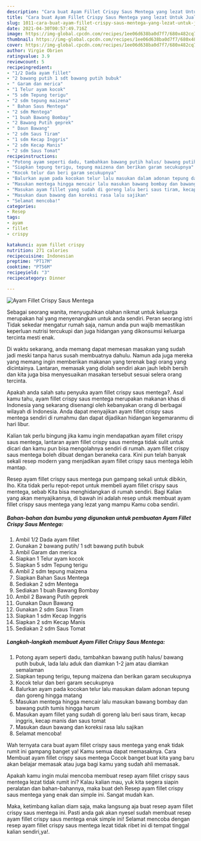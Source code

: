 ```yaml
---
description: "Cara buat Ayam Fillet Crispy Saus Mentega yang lezat Untuk Jualan"
title: "Cara buat Ayam Fillet Crispy Saus Mentega yang lezat Untuk Jualan"
slug: 1011-cara-buat-ayam-fillet-crispy-saus-mentega-yang-lezat-untuk-jualan
date: 2021-04-30T00:57:49.716Z
image: https://img-global.cpcdn.com/recipes/1ee06d638ba0d7f7/680x482cq70/ayam-fillet-crispy-saus-mentega-foto-resep-utama.jpg
thumbnail: https://img-global.cpcdn.com/recipes/1ee06d638ba0d7f7/680x482cq70/ayam-fillet-crispy-saus-mentega-foto-resep-utama.jpg
cover: https://img-global.cpcdn.com/recipes/1ee06d638ba0d7f7/680x482cq70/ayam-fillet-crispy-saus-mentega-foto-resep-utama.jpg
author: Virgie Obrien
ratingvalue: 3.9
reviewcount: 5
recipeingredient:
- "1/2 Dada ayam fillet"
- "2 bawang putih 1 sdt bawang putih bubuk"
- " Garam dan merica"
- "1 Telur ayam kocok"
- "5 sdm Tepung terigu"
- "2 sdm tepung maizena"
- " Bahan Saus Mentega"
- "2 sdm Mentega"
- "1 buah Bawang Bombay"
- "2 Bawang Putih geprek"
- " Daun Bawang"
- "2 sdm Saus Tiram"
- "1 sdm Kecap Inggris"
- "2 sdm Kecap Manis"
- "2 sdm Saus Tomat"
recipeinstructions:
- "Potong ayam seperti dadu, tambahkan bawang putih halus/ bawang putih bubuk, lada lalu aduk dan diamkan 1-2 jam atau diamkan semalaman"
- "Siapkan tepung terigu, tepung maizena dan berikan garam secukupnya"
- "Kocok telur dan beri garam secukupnya"
- "Balurkan ayam pada kocokan telur lalu masukan dalam adonan tepung dan goreng hingga matang"
- "Masukan mentega hingga mencair lalu masukan bawang bombay dan bawang putih tumis hingga harum"
- "Masukan ayam fillet yang sudah di goreng lalu beri saus tiram, kecap inggris, kecap manis dan saus tomat"
- "Masukan daun bawang dan koreksi rasa lalu sajikan"
- "Selamat mencoba!"
categories:
- Resep
tags:
- ayam
- fillet
- crispy

katakunci: ayam fillet crispy 
nutrition: 271 calories
recipecuisine: Indonesian
preptime: "PT17M"
cooktime: "PT56M"
recipeyield: "3"
recipecategory: Dinner

---
```



![Ayam Fillet Crispy Saus Mentega](https://img-global.cpcdn.com/recipes/1ee06d638ba0d7f7/680x482cq70/ayam-fillet-crispy-saus-mentega-foto-resep-utama.jpg)

Sebagai seorang wanita, menyuguhkan olahan nikmat untuk keluarga merupakan hal yang menyenangkan untuk anda sendiri. Peran seorang istri Tidak sekedar mengatur rumah saja, namun anda pun wajib memastikan keperluan nutrisi tercukupi dan juga hidangan yang dikonsumsi keluarga tercinta mesti enak.

Di waktu  sekarang, anda memang dapat memesan masakan yang sudah jadi meski tanpa harus susah membuatnya dahulu. Namun ada juga mereka yang memang ingin memberikan makanan yang terenak bagi orang yang dicintainya. Lantaran, memasak yang diolah sendiri akan jauh lebih bersih dan kita juga bisa menyesuaikan masakan tersebut sesuai selera orang tercinta. 



Apakah anda salah satu penyuka ayam fillet crispy saus mentega?. Asal kamu tahu, ayam fillet crispy saus mentega merupakan makanan khas di Indonesia yang sekarang disenangi oleh kebanyakan orang di berbagai wilayah di Indonesia. Anda dapat menyajikan ayam fillet crispy saus mentega sendiri di rumahmu dan dapat dijadikan hidangan kegemaranmu di hari libur.

Kalian tak perlu bingung jika kamu ingin mendapatkan ayam fillet crispy saus mentega, lantaran ayam fillet crispy saus mentega tidak sulit untuk dicari dan kamu pun bisa mengolahnya sendiri di rumah. ayam fillet crispy saus mentega boleh dibuat dengan beraneka cara. Kini pun telah banyak sekali resep modern yang menjadikan ayam fillet crispy saus mentega lebih mantap.

Resep ayam fillet crispy saus mentega pun gampang sekali untuk dibikin, lho. Kita tidak perlu repot-repot untuk membeli ayam fillet crispy saus mentega, sebab Kita bisa menghidangkan di rumah sendiri. Bagi Kalian yang akan menyajikannya, di bawah ini adalah resep untuk membuat ayam fillet crispy saus mentega yang lezat yang mampu Kamu coba sendiri.

<!--inarticleads1-->

##### Bahan-bahan dan bumbu yang digunakan untuk pembuatan Ayam Fillet Crispy Saus Mentega:

1. Ambil 1/2 Dada ayam fillet
1. Gunakan 2 bawang putih/ 1 sdt bawang putih bubuk
1. Ambil  Garam dan merica
1. Siapkan 1 Telur ayam kocok
1. Siapkan 5 sdm Tepung terigu
1. Ambil 2 sdm tepung maizena
1. Siapkan  Bahan Saus Mentega
1. Sediakan 2 sdm Mentega
1. Sediakan 1 buah Bawang Bombay
1. Ambil 2 Bawang Putih geprek
1. Gunakan  Daun Bawang
1. Gunakan 2 sdm Saus Tiram
1. Siapkan 1 sdm Kecap Inggris
1. Siapkan 2 sdm Kecap Manis
1. Sediakan 2 sdm Saus Tomat




<!--inarticleads2-->

##### Langkah-langkah membuat Ayam Fillet Crispy Saus Mentega:

1. Potong ayam seperti dadu, tambahkan bawang putih halus/ bawang putih bubuk, lada lalu aduk dan diamkan 1-2 jam atau diamkan semalaman
1. Siapkan tepung terigu, tepung maizena dan berikan garam secukupnya
1. Kocok telur dan beri garam secukupnya
1. Balurkan ayam pada kocokan telur lalu masukan dalam adonan tepung dan goreng hingga matang
1. Masukan mentega hingga mencair lalu masukan bawang bombay dan bawang putih tumis hingga harum
1. Masukan ayam fillet yang sudah di goreng lalu beri saus tiram, kecap inggris, kecap manis dan saus tomat
1. Masukan daun bawang dan koreksi rasa lalu sajikan
1. Selamat mencoba!




Wah ternyata cara buat ayam fillet crispy saus mentega yang enak tidak rumit ini gampang banget ya! Kamu semua dapat memasaknya. Cara Membuat ayam fillet crispy saus mentega Cocok banget buat kita yang baru akan belajar memasak atau juga bagi kamu yang sudah ahli memasak.

Apakah kamu ingin mulai mencoba membuat resep ayam fillet crispy saus mentega lezat tidak rumit ini? Kalau kalian mau, yuk kita segera siapin peralatan dan bahan-bahannya, maka buat deh Resep ayam fillet crispy saus mentega yang enak dan simple ini. Sangat mudah kan. 

Maka, ketimbang kalian diam saja, maka langsung aja buat resep ayam fillet crispy saus mentega ini. Pasti anda gak akan nyesel sudah membuat resep ayam fillet crispy saus mentega enak simple ini! Selamat mencoba dengan resep ayam fillet crispy saus mentega lezat tidak ribet ini di tempat tinggal kalian sendiri,ya!.

